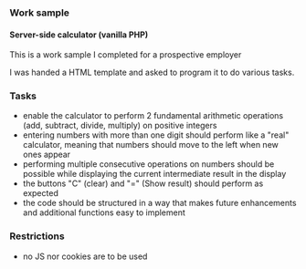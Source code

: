 
### Work sample

#### Server-side calculator (vanilla PHP)

This is a work sample I completed for a prospective employer

I was handed a HTML template and asked to program it to do various tasks.

### Tasks

- enable the calculator to perform 2 fundamental arithmetic operations (add, subtract, divide, multiply) on positive integers
- entering numbers with more than one digit should perform like a "real" calculator, meaning that numbers should move to the left when new ones appear
- performing multiple consecutive operations on numbers should be possible while displaying the current intermediate result in the display 
- the buttons "C" (clear) and "=" (Show result) should perform as expected 
- the code should be structured in a way that makes future enhancements and additional functions easy to implement

### Restrictions

- no JS nor cookies are to be used

